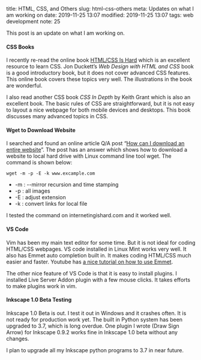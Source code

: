 title: HTML, CSS, and Others
slug: html-css-others
meta: Updates on what I am working on 
date: 2019-11-25 13:07
modified: 2019-11-25 13:07
tags: web development
note: 25

This post is an update on what I am working on. 

#### CSS Books

I recently re-read the online book [HTML/CSS Is Hard](https://internetingishard.com/) which 
is an excellent resource to learn CSS.  Jon Duckett’s *Web Design with HTML and CSS* 
book is a good introductory book, but it does not cover advanced CSS features.  This 
online book covers these topics very well. The illustrations in the book are wonderful.

I also read another CSS book *CSS In Depth* by Keith Grant which is also an excellent 
book.  The basic rules of CSS are straightforward, but it is not easy to layout 
a nice webpage for both mobile devices and desktops.  This book discusses many 
advanced topics in CSS.

#### Wget to Download Website

I searched and found an online article Q/A post 
“[How can I download an entire website](https://superuser.com/questions/14403/how-can-i-download-an-entire-website)”. The post has an answer which shows how to download a website to local hard drive
with Linux command line tool wget.  The command is shown below:

```
wget -m -p -E -k www.excample.com
```

* -m : --mirror recursion and time stamping
* -p : all images
* -E : adjust extension
* -k : convert links for local file

I tested the command on internetingishard.com and it worked well. 

#### VS Code

Vim has been my main text editor for some time.  But it is not ideal for 
coding HTML/CSS webpages.  VS code installed in Linux Mint works very well. 
It also has Emmet auto completion built in. It makes coding HTML/CSS 
much easier and faster. Youtube has [a nice tutorial on how to use Emmet](https://youtu.be/5BIAdWNcr8Y). 

The other nice feature of VS Code is that it is easy to install plugins. 
I installed Live Server Addon plugin with a few mouse clicks.  It takes efforts
to make plugins work in vim. 

#### Inkscape 1.0 Beta Testing 

Inkscape 1.0 Beta is out.  I test it out in Windows and it crashes often. 
It is not ready for production work yet.  The built in Python system has been 
upgraded to 3.7, which is long overdue.  One plugin I wrote (Draw Sign Arrow) for 
Inkscape 0.9.2 works fine in Inkscape 1.0 beta without any changes. 

I plan to upgrade all my Inkscape python programs to 3.7 in near future. 

